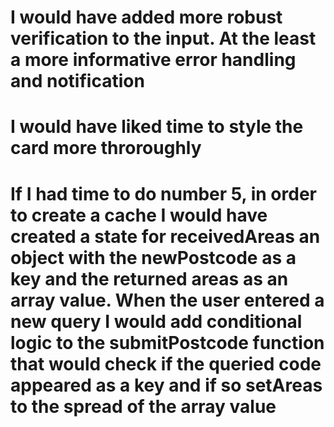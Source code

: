 # I would have added more robust verification to the input. At the least a more informative error handling and notification

# I would have liked time to style the card more throroughly

# If I had time to do number 5, in order to create a cache I would have created a state for receivedAreas an object with the newPostcode as a key and the returned areas as an array value. When the user entered a new query I would add conditional logic to the submitPostcode function that would check if the queried code appeared as a key and if so setAreas to the spread of the array value

